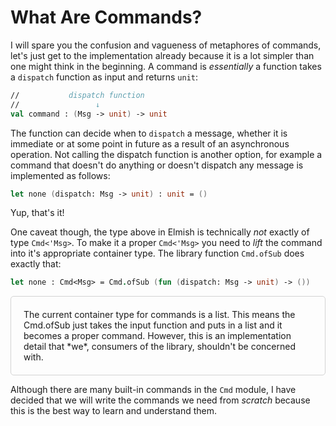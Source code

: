# What Are Commands?

I will spare you the confusion and vagueness of metaphores of commands, let's just get to the implementation already because it is a lot simpler than one might think in the beginning. A command is *essentially* a function takes a `dispatch` function as input and returns `unit`:
```fsharp
//           dispatch function
//                 ↓
val command : (Msg -> unit) -> unit
```
The function can decide when to `dispatch` a message, whether it is immediate or at some point in future as a result of an asynchronous operation. Not calling the dispatch function is another option, for example a command that doesn't do anything or doesn't dispatch any message is implemented as follows:
```fsharp
let none (dispatch: Msg -> unit) : unit = ()
```
Yup, that's it!

One caveat though, the type above in Elmish is technically *not* exactly of type `Cmd<'Msg>`. To make it a proper `Cmd<'Msg>` you need to *lift* the command into it's appropriate container type. The library function `Cmd.ofSub` does exactly that:

```fsharp
let none : Cmd<Msg> = Cmd.ofSub (fun (dispatch: Msg -> unit) -> ())
```

<div style="padding:20px; border: 1px solid lightgrey;border-radius:5px;">
The current container type for commands is a list. This means the Cmd.ofSub just takes the input function and puts in a list and it becomes a proper command. However, this is an implementation detail that *we*, consumers of the library, shouldn't be concerned with.
</div>

Although there are many built-in commands in the `Cmd` module, I have decided that we will write the commands we need from *scratch* because this is the best way to learn and understand them.